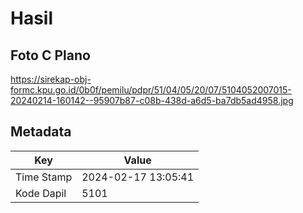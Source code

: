 # Hasil

## Foto C Plano

https://sirekap-obj-formc.kpu.go.id/0b0f/pemilu/pdpr/51/04/05/20/07/5104052007015-20240214-160142--95907b87-c08b-438d-a6d5-ba7db5ad4958.jpg


## Metadata

| Key        | Value               |
| ---------- | ------------------- |
| Time Stamp | 2024-02-17 13:05:41 |
| Kode Dapil | 5101                |



